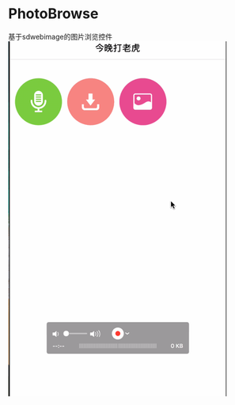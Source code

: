 # PhotoBrowse
基于sdwebimage的图片浏览控件
![Image text](https://raw.githubusercontent.com/SilmeLyy/PhotoBrowse/master/test.gif)
